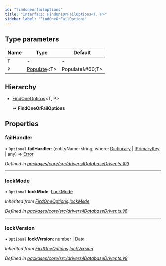 ```yaml
---
id: "findoneorfailoptions"
title: "Interface: FindOneOrFailOptions<T, P>"
sidebar_label: "FindOneOrFailOptions"
---
```


## Type parameters

Name | Type | Default |
------ | ------ | ------ |
`T` | - | - |
`P` | [Populate](../index.md#populate)&#60;T> | Populate\&#60;T> |

## Hierarchy

* [FindOneOptions](findoneoptions.md)&#60;T, P>

  ↳ **FindOneOrFailOptions**

## Properties

### failHandler

• `Optional` **failHandler**: (entityName: string, where: [Dictionary](../index.md#dictionary) \| [IPrimaryKey](../index.md#iprimarykey) \| any) => [Error](../classes/driverexception.md#error)

*Defined in [packages/core/src/drivers/IDatabaseDriver.ts:103](https://github.com/mikro-orm/mikro-orm/blob/18b580bb42/packages/core/src/drivers/IDatabaseDriver.ts#L103)*

___

### lockMode

• `Optional` **lockMode**: [LockMode](../enums/lockmode.md)

*Inherited from [FindOneOptions](findoneoptions.md).[lockMode](findoneoptions.md#lockmode)*

*Defined in [packages/core/src/drivers/IDatabaseDriver.ts:98](https://github.com/mikro-orm/mikro-orm/blob/18b580bb42/packages/core/src/drivers/IDatabaseDriver.ts#L98)*

___

### lockVersion

• `Optional` **lockVersion**: number \| Date

*Inherited from [FindOneOptions](findoneoptions.md).[lockVersion](findoneoptions.md#lockversion)*

*Defined in [packages/core/src/drivers/IDatabaseDriver.ts:99](https://github.com/mikro-orm/mikro-orm/blob/18b580bb42/packages/core/src/drivers/IDatabaseDriver.ts#L99)*
